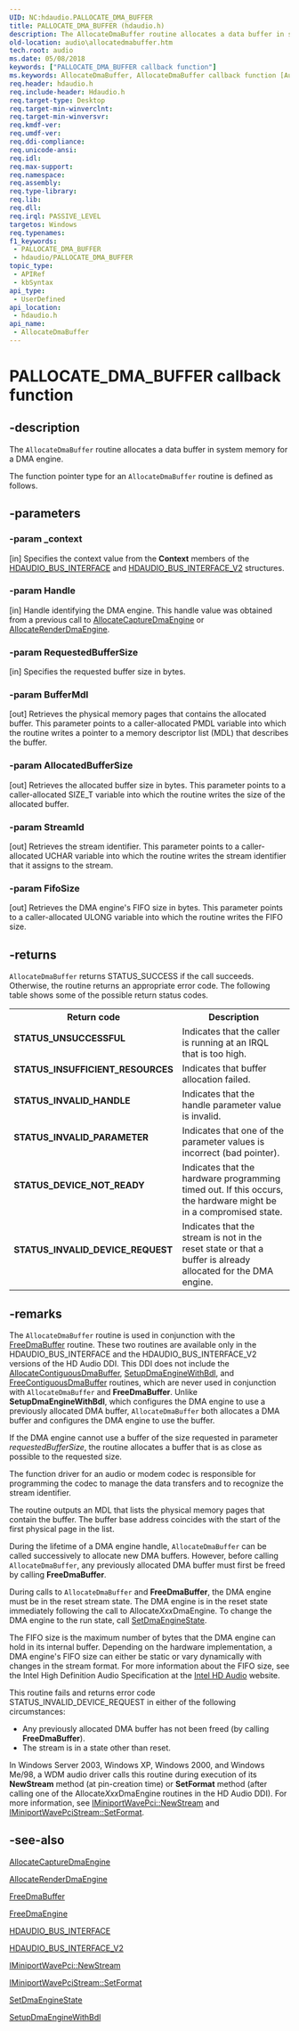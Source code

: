 ```yaml
---
UID: NC:hdaudio.PALLOCATE_DMA_BUFFER
title: PALLOCATE_DMA_BUFFER (hdaudio.h)
description: The AllocateDmaBuffer routine allocates a data buffer in system memory for a DMA engine.The function pointer type for an AllocateDmaBuffer routine is defined as follows.
old-location: audio\allocatedmabuffer.htm
tech.root: audio
ms.date: 05/08/2018
keywords: ["PALLOCATE_DMA_BUFFER callback function"]
ms.keywords: AllocateDmaBuffer, AllocateDmaBuffer callback function [Audio Devices], PALLOCATE_DMA_BUFFER, PALLOCATE_DMA_BUFFER callback, aud-prop2_b3e6fc6b-f01f-4ca9-999a-3f9c6e196003.xml, audio.allocatedmabuffer, hdaudio/AllocateDmaBuffer
req.header: hdaudio.h
req.include-header: Hdaudio.h
req.target-type: Desktop
req.target-min-winverclnt: 
req.target-min-winversvr: 
req.kmdf-ver: 
req.umdf-ver: 
req.ddi-compliance: 
req.unicode-ansi: 
req.idl: 
req.max-support: 
req.namespace: 
req.assembly: 
req.type-library: 
req.lib: 
req.dll: 
req.irql: PASSIVE_LEVEL
targetos: Windows
req.typenames: 
f1_keywords:
 - PALLOCATE_DMA_BUFFER
 - hdaudio/PALLOCATE_DMA_BUFFER
topic_type:
 - APIRef
 - kbSyntax
api_type:
 - UserDefined
api_location:
 - hdaudio.h
api_name:
 - AllocateDmaBuffer
---
```


# PALLOCATE_DMA_BUFFER callback function


## -description

The <code>AllocateDmaBuffer</code> routine allocates a data buffer in system memory for a DMA engine.

The function pointer type for an <code>AllocateDmaBuffer</code> routine is defined as follows.

## -parameters

### -param _context 

[in]
Specifies the context value from the <b>Context</b> members of the <a href="/windows-hardware/drivers/ddi/hdaudio/ns-hdaudio-_hdaudio_bus_interface">HDAUDIO_BUS_INTERFACE</a> and <a href="/windows-hardware/drivers/ddi/hdaudio/ns-hdaudio-_hdaudio_bus_interface_v2">HDAUDIO_BUS_INTERFACE_V2</a> structures.

### -param Handle 

[in]
Handle identifying the DMA engine. This handle value was obtained from a previous call to <a href="/windows-hardware/drivers/ddi/hdaudio/nc-hdaudio-pallocate_capture_dma_engine">AllocateCaptureDmaEngine</a> or <a href="/windows-hardware/drivers/ddi/hdaudio/nc-hdaudio-pallocate_render_dma_engine">AllocateRenderDmaEngine</a>.

### -param RequestedBufferSize 

[in]
Specifies the requested buffer size in bytes.

### -param BufferMdl 

[out]
Retrieves the physical memory pages that contains the allocated buffer. This parameter points to a caller-allocated PMDL variable into which the routine writes a pointer to a memory descriptor list (MDL) that describes the buffer.

### -param AllocatedBufferSize 

[out]
Retrieves the allocated buffer size in bytes. This parameter points to a caller-allocated SIZE_T variable into which the routine writes the size of the allocated buffer.

### -param StreamId 

[out]
Retrieves the stream identifier. This parameter points to a caller-allocated UCHAR variable into which the routine writes the stream identifier that it assigns to the stream.

### -param FifoSize 

[out]
Retrieves the DMA engine's FIFO size in bytes. This parameter points to a caller-allocated ULONG variable into which the routine writes the FIFO size.

## -returns

<code>AllocateDmaBuffer</code> returns STATUS_SUCCESS if the call succeeds. Otherwise, the routine returns an appropriate error code. The following table shows some of the possible return status codes.

<table>
<tr>
<th>Return code</th>
<th>Description</th>
</tr>
<tr>
<td width="40%">
<dl>
<dt><b>STATUS_UNSUCCESSFUL</b></dt>
</dl>
</td>
<td width="60%">
Indicates that the caller is running at an IRQL that is too high.

</td>
</tr>
<tr>
<td width="40%">
<dl>
<dt><b>STATUS_INSUFFICIENT_RESOURCES</b></dt>
</dl>
</td>
<td width="60%">
Indicates that buffer allocation failed.

</td>
</tr>
<tr>
<td width="40%">
<dl>
<dt><b>STATUS_INVALID_HANDLE</b></dt>
</dl>
</td>
<td width="60%">
Indicates that the handle parameter value is invalid.

</td>
</tr>
<tr>
<td width="40%">
<dl>
<dt><b>STATUS_INVALID_PARAMETER</b></dt>
</dl>
</td>
<td width="60%">
Indicates that one of the parameter values is incorrect (bad pointer).

</td>
</tr>
<tr>
<td width="40%">
<dl>
<dt><b>STATUS_DEVICE_NOT_READY</b></dt>
</dl>
</td>
<td width="60%">
Indicates that the hardware programming timed out. If this occurs, the hardware might be in a compromised state.

</td>
</tr>
<tr>
<td width="40%">
<dl>
<dt><b>STATUS_INVALID_DEVICE_REQUEST</b></dt>
</dl>
</td>
<td width="60%">
Indicates that the stream is not in the reset state or that a buffer is already allocated for the DMA engine.

</td>
</tr>
</table>

## -remarks

The <code>AllocateDmaBuffer</code> routine is used in conjunction with the <a href="/windows-hardware/drivers/ddi/hdaudio/nc-hdaudio-pfree_dma_buffer">FreeDmaBuffer</a> routine. These two routines are available only in the HDAUDIO_BUS_INTERFACE and the HDAUDIO_BUS_INTERFACE_V2 versions of the HD Audio DDI. This DDI does not include the <a href="/windows-hardware/drivers/ddi/hdaudio/nc-hdaudio-pallocate_contiguous_dma_buffer">AllocateContiguousDmaBuffer</a>, <a href="/windows-hardware/drivers/ddi/hdaudio/nc-hdaudio-psetup_dma_engine_with_bdl">SetupDmaEngineWithBdl</a>, and <a href="/windows-hardware/drivers/ddi/hdaudio/nc-hdaudio-pfree_contiguous_dma_buffer">FreeContiguousDmaBuffer</a> routines, which are never used in conjunction with <code>AllocateDmaBuffer</code> and <b>FreeDmaBuffer</b>. Unlike <b>SetupDmaEngineWithBdl</b>, which configures the DMA engine to use a previously allocated DMA buffer, <code>AllocateDmaBuffer</code> both allocates a DMA buffer and configures the DMA engine to use the buffer.

If the DMA engine cannot use a buffer of the size requested in parameter <i>requestedBufferSize</i>, the routine allocates a buffer that is as close as possible to the requested size.

The function driver for an audio or modem codec is responsible for programming the codec to manage the data transfers and to recognize the stream identifier.

The routine outputs an MDL that lists the physical memory pages that contain the buffer. The buffer base address coincides with the start of the first physical page in the list.

During the lifetime of a DMA engine handle, <code>AllocateDmaBuffer</code> can be called successively to allocate new DMA buffers. However, before calling <code>AllocateDmaBuffer</code>, any previously allocated DMA buffer must first be freed by calling <b>FreeDmaBuffer</b>.

During calls to <code>AllocateDmaBuffer</code> and <b>FreeDmaBuffer</b>, the DMA engine must be in the reset stream state. The DMA engine is in the reset state immediately following the call to Allocate<i>Xxx</i>DmaEngine. To change the DMA engine to the run state, call <a href="/windows-hardware/drivers/ddi/hdaudio/nc-hdaudio-pset_dma_engine_state">SetDmaEngineState</a>.

The FIFO size is the maximum number of bytes that the DMA engine can hold in its internal buffer. Depending on the hardware implementation, a DMA engine's FIFO size can either be static or vary dynamically with changes in the stream format. For more information about the FIFO size, see the Intel High Definition Audio Specification at the <a href="https://go.microsoft.com/fwlink/p/?linkid=42508">Intel HD Audio</a> website.

This routine fails and returns error code STATUS_INVALID_DEVICE_REQUEST in either of the following circumstances:

<ul>
<li>
Any previously allocated DMA buffer has not been freed (by calling <b>FreeDmaBuffer</b>).

</li>
<li>
The stream is in a state other than reset.

</li>
</ul>
In Windows Server 2003, Windows XP, Windows 2000, and Windows Me/98, a WDM audio driver calls this routine during execution of its <b>NewStream</b> method (at pin-creation time) or <b>SetFormat</b> method (after calling one of the Allocate<i>Xxx</i>DmaEngine routines in the HD Audio DDI). For more information, see <a href="/windows-hardware/drivers/ddi/portcls/nf-portcls-iminiportwavepci-newstream">IMiniportWavePci::NewStream</a> and <a href="/windows-hardware/drivers/ddi/portcls/nf-portcls-iminiportwavepcistream-setformat">IMiniportWavePciStream::SetFormat</a>.

## -see-also

<a href="/windows-hardware/drivers/ddi/hdaudio/nc-hdaudio-pallocate_capture_dma_engine">AllocateCaptureDmaEngine</a>



<a href="/windows-hardware/drivers/ddi/hdaudio/nc-hdaudio-pallocate_render_dma_engine">AllocateRenderDmaEngine</a>



<a href="/windows-hardware/drivers/ddi/hdaudio/nc-hdaudio-pfree_dma_buffer">FreeDmaBuffer</a>



<a href="/windows-hardware/drivers/ddi/hdaudio/nc-hdaudio-pfree_dma_engine">FreeDmaEngine</a>



<a href="/windows-hardware/drivers/ddi/hdaudio/ns-hdaudio-_hdaudio_bus_interface">HDAUDIO_BUS_INTERFACE</a>



<a href="/windows-hardware/drivers/ddi/hdaudio/ns-hdaudio-_hdaudio_bus_interface_v2">HDAUDIO_BUS_INTERFACE_V2</a>



<a href="/windows-hardware/drivers/ddi/portcls/nf-portcls-iminiportwavepci-newstream">IMiniportWavePci::NewStream</a>



<a href="/windows-hardware/drivers/ddi/portcls/nf-portcls-iminiportwavepcistream-setformat">IMiniportWavePciStream::SetFormat</a>



<a href="/windows-hardware/drivers/ddi/hdaudio/nc-hdaudio-pset_dma_engine_state">SetDmaEngineState</a>



<a href="/windows-hardware/drivers/ddi/hdaudio/nc-hdaudio-psetup_dma_engine_with_bdl">SetupDmaEngineWithBdl</a>
